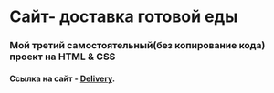 # Сайт- доставка готовой еды
### Мой третий самостоятельный(без копирование кода) проект на HTML & CSS

#### Сcылка на сайт - [Delivery](https://olirun.github.io/2-Project__Food-delivery-website/).
